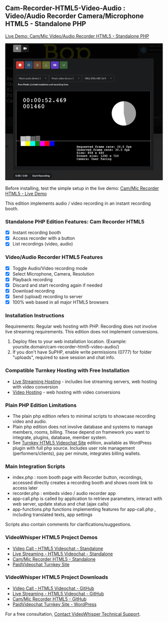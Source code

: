 ## Cam-Recorder-HTML5-Video-Audio : Video/Audio Recorder Camera/Microphone HTML5 - Standalone PHP

[Live Demo: Cam/Mic Video/Audio Recorder HTML5 - Standalone PHP](https://demo.videowhisper.com/cam-recorder-html5-video-audio/)

![Cam/Mic Video/Audio Recorder HTML5](/snapshots/h5v-video-recorder.jpg)


Before installing, test the simple setup in the live demo:
[Cam/Mic Recorder HTML5 - Live Demo](https://demo.videowhisper.com/cam-recorder-html5-video-audio/)

This edition implements audio / video recording in an instant recording booth.

### Standalone PHP Edition Features: Cam Recorder HTML5
 * [x] Instant recording booth
 * [x] Access recorder with a button
 * [x] List recordings (video, audio)

### Video/Audio Recorder HTML5  Features
 * [x] Toggle Audio/Video recording mode
 * [x] Select Microphone, Camera, Resolution
 * [x] Playback recording
 * [x] Discard and start recording again if needed
 * [x] Download recording
 * [x] Send (upload) recording to server
 * [x] 100% web based in all major HTML5 browsers

### Installation Instructions  
Requirements: Regular web hosting with PHP. Recording does not involve live streaming requirements. This edition does not implement conversions.

 1. Deploy files to your web installation location. (Example: yoursite.domain/cam-recorder-html5-video-audio/)
 2. If you don't have SuPHP, enable write permissions (0777) for folder "uploads", required to save session and chat info.

### Compatible Turnkey Hosting with Free Installation
* [Live Streaming Hosting](https://webrtchost.com/hosting-plans/) - includes live streaming servers, web hosting with video conversion
* [Video Hosting](https://videosharevod.com/hosting/) - web hosting with video conversions

### Plain PHP Edition Limitations
 * The plain php edition refers to minimal scripts to showcase recording video and audio. 
 * Plain php edition does not involve database and systems to manage members, rooms, billing. These depend on framework you want to integrate, plugins, database, member system. 
 * See [Turnkey HTML5 Videochat Site](https://paidvideochat.com/html5-videochat/) edition, available as WordPress plugin with full php source. Includes user role management (performers/clients), pay per minute, integrates billing wallets.

### Main Integration Scripts
 * index.php : room booth page with Recorder button, recordings, accessed directly creates a recording booth and shows room link to access later
 * recorder.php : embeds video / audio recorder app
 * app-call.php is called by application to retrieve parameters, interact with web server, update status and chat (ajax calls)
 * app-functions.php functions implementing features for app-call.php , including translated texts, app settings
 
Scripts also contain comments for clarifications/suggestions. 

### VideoWhisper HTML5 Project Demos
 * [Video Call - HTML5 Videochat - Standalone](https://demo.videowhisper.com/videocall-html5-videochat-php/)
 * [Live Streaming - HTML5 Videochat - Standalone](https://demo.videowhisper.com/html5-videochat-php/)
 * [Cam/Mic Recorder HTML5 - Standalone](https://demo.videowhisper.com/cam-recorder-html5-video-audio/)
 * [PaidVideochat Turnkey Site](https://paidvideochat.com/demo/)

 ### VideoWhisper HTML5 Project Downloads
 * [Video Call - HTML5 Videochat - GitHub](https://github.com/videowhisper/VideoCall-HTML5-Videochat-PHP)
 * [Live Streaming - HTML5 Videochat - GitHub](https://github.com/videowhisper/HTML5-Videochat-PHP)
 * [Cam/Mic Recorder HTML5 - GitHub](https://github.com/videowhisper/Cam-Recorder-HTML5-Video-Audio)
 * [PaidVideochat Turnkey Site - WordPress](https://wordpress.org/plugins/ppv-live-webcams/)


For a free consultation, [Contact VideoWhisper Technical Support](https://videowhisper.com/tickets_submit.php).
